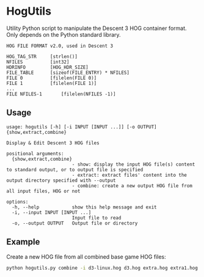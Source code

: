 # HogUtils

Utility Python script to manipulate the Descent 3 HOG container format. Only depends on the Python standard library.

```
HOG FILE FORMAT v2.0, used in Descent 3

HOG_TAG_STR		[strlen()]
NFILES			[int32]
HDRINFO			[HOG_HDR_SIZE]
FILE_TABLE		[sizeof(FILE_ENTRY) * NFILES]
FILE 0			[filelen(FILE 0)]
FILE 1			[filelen(FILE 1)]
...
FILE NFILES-1		[filelen(NFILES -1)]
```

## Usage

```
usage: hogutils [-h] [-i INPUT [INPUT ...]] [-o OUTPUT] {show,extract,combine}

Display & Edit Descent 3 HOG files

positional arguments:
  {show,extract,combine}
                        - show: display the input HOG file(s) content to standard output, or to output file is specified
                        - extract: extract files' content into the output directory specified with --output
                        - combine: create a new output HOG file from all input files, HOG or not

options:
  -h, --help            show this help message and exit
  -i, --input INPUT [INPUT ...]
                        Input file to read
  -o, --output OUTPUT   Output file or directory
```
## Example

Create a new HOG file from all combined base game HOG files:

```bash
python hogutils.py combine -i d3-linux.hog d3.hog extra.hog extra1.hog extra13.hog ppics.hog -o combined.hog
```
